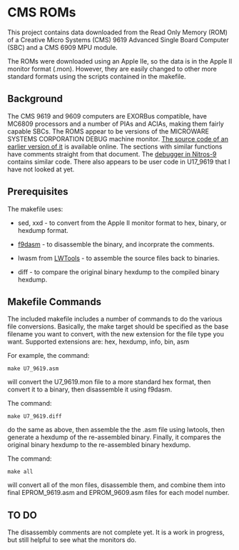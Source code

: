 # CMS ROMs

This project contains data downloaded from the Read Only Memory (ROM) of a 
Creative Micro Systems (CMS) 9619 Advanced Single Board Computer (SBC) and a 
CMS 6909 MPU module.

The ROMs were downloaded using an Apple IIe, so the  data is in the 
Apple II monitor format (.mon). However, they are easily changed to other more 
standard formats using the scripts contained in the makefile.

## Background

The CMS 9619 and 9609 computers are EXORBus compatible, have MC6809 processors and a number of PIAs and ACIAs, making them fairly capable SBCs. The ROMS appear to be versions of the MICROWARE SYSTEMS CORPORATION DEBUG machine monitor. [The source code of an earlier version of it](http://www.retro.co.za/6809/documents/debug09.pdf) is available online. The sections with similar functions have comments straight from that document. The [debugger in Nitros-9](https://github.com/boisy/nitros9/blob/master/level1/cmds/debug.asm) contains similar code. There also appears to be user code in U17_9619 that I have not looked at yet.

## Prerequisites

The makefile uses:
* sed, xxd - to convert from the Apple II monitor format to hex, binary, or hexdump format.

* [f9dasm](https://github.com/Arakula/f9dasm) - to disassemble the binary, and incorprate the comments.

* lwasm from [LWTools](https://github.com/milliluk/LWTools) - to assemble the source files back to binaries.

* diff - to compare the original binary hexdump to the compiled binary hexdump.


## Makefile Commands

The included makefile includes a number of commands to do the various file 
conversions. Basically, the make target should be specified as the base filename
 you want to convert, with the new extension for the file type you want. 
Supported extensions are: hex, hexdump, info, bin, asm

For example, the command:

`make U7_9619.asm`

will convert the U7_9619.mon file to a more standard hex format, then convert it to a binary, then disassemble it using f9dasm.

The command:

`make U7_9619.diff`

do the same as above, then assemble the the .asm file using lwtools, then generate a hexdump of the re-assembled binary. Finally, it compares the original binary hexdump to the re-assembled binary hexdump.

The command:

`make all`

will convert all of the mon files, disassemble them, and combine them into final EPROM_9619.asm and EPROM_9609.asm files for each model number.

## TO DO

The disassembly comments are not complete yet. It is a work in progress, but still helpful to see what the monitors do.
